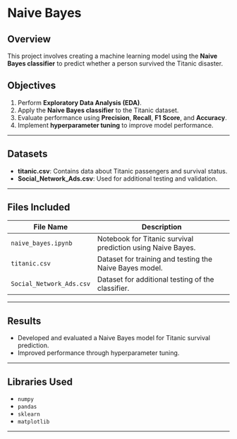

#  Naive Bayes  



## Overview  
This project involves creating a machine learning model using the **Naive Bayes classifier** to predict whether a person survived the Titanic disaster.  



## Objectives  
1. Perform **Exploratory Data Analysis (EDA)**.  
2. Apply the **Naive Bayes classifier** to the Titanic dataset.  
3. Evaluate performance using **Precision**, **Recall**, **F1 Score**, and **Accuracy**.  
4. Implement **hyperparameter tuning** to improve model performance.  

---

## Datasets  
- **titanic.csv**: Contains data about Titanic passengers and survival status.  
- **Social_Network_Ads.csv**: Used for additional testing and validation.  

---

## Files Included  

| File Name               | Description                                          |
|-------------------------|------------------------------------------------------|
| `naive_bayes.ipynb`     | Notebook for Titanic survival prediction using Naive Bayes. |
| `titanic.csv`           | Dataset for training and testing the Naive Bayes model.      |
| `Social_Network_Ads.csv`| Dataset for additional testing of the classifier.           |

---



## Results  
- Developed and evaluated a Naive Bayes model for Titanic survival prediction.  
- Improved performance through hyperparameter tuning.  

---

## Libraries Used  
- `numpy`  
- `pandas`  
- `sklearn`  
- `matplotlib`  

---  
